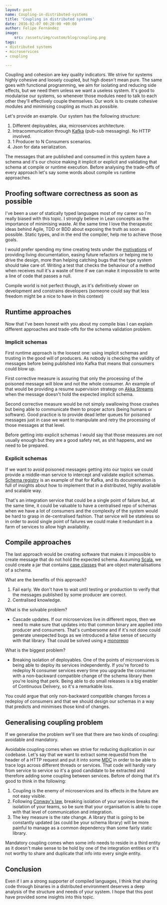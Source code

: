 ```yaml
---
layout: post
name: Coupling-in-distributed-systems
title: 'Coupling in distributed systems'
date: 2016-02-07 00:20:00 +00:00
author: Felipe Fernández
image:
    src: /assets/img/custom/blog/coupling.png
tags:
- distributed systems
- microservices
- coupling

---
```


Coupling and cohesion are key quality indicators. We strive for systems highly cohesive and loosely coupled, but high doesn't mean pure. The same goes with functional programming, we aim for isolating and reducing side effects, but we need them unless we want a useless system. It's good to modularise our systems, so whenever those modules need to talk to each other they'll effectively couple themselves. Our work is to create cohesive modules and minimising coupling as much as possible.

Let's provide an example. Our system has the following structure:

1. Different deployables, aka, microservices architecture.
2. Intracommunication through [Kafka](http://kafka.apache.org/) (pub-sub messaging). No HTTP involved. 
3. 1 Producer to N Consumers scenarios.
4. Json for data serialization.

The messages that are published and consumed in this system have a schema and it's our choice making it implicit or explicit and validating that schema at compile or runtime execution. Before analysing the trade-offs of every approach let's say some words about compile vs runtime approaches.

## Proofing software correctness as soon as possible

I've been a user of statically typed languages most of my career so I'm really biased with this topic. I strongly believe in Lean concepts as the importance of minimising waste. At the same time I love the therapeutic ideas behind Agile, TDD or BDD about exposing the truth as soon as possible. Static types, and in the end the compiler, help me to achieve those goals.

I would prefer spending my time creating tests under the [motivations](https://twitter.com/sarahmei/status/685907333889810432) of providing living documentation, easing future refactors or helping me to drive the design, more than helping catching bugs that the type system should take care of. Writing a test that checks the behaviour of a method when receives null it's a waste of time if we can make it impossible to write a line of code that passes a null.

Compile world is not perfect though, as it's definitively slower on development and constrains developers (someone could say that less freedom might be a nice to have in this context)

## Runtime approaches

Now that I've been honest with you about my compile bias I can explain different approaches and trade-offs for the schema validation problem.

### Implicit schemas

First runtime approach is the loosest one: using implicit schemas and trusting in the good will of producers. As nobody is checking the validity of messages before being published into Kafka that means that consumers could blow up.

First corrective measure is assuring that only the processing of the poisoned message will blow and not the whole consumer. An example of that would be providing a resume supervision strategy on [Akka Streams](http://doc.akka.io/docs/akka-stream-and-http-experimental/2.0.2/scala.html) when the message doesn't hold the expected implicit schema.

Second corrective measure would be not simply swallowing those crashes but being able to communicate them to proper actors (being humans or software). Good practice is to provide dead letter queues for poisoned messages just in case we want to manipulate and retry the processing of those messages at that level.

Before getting into explicit schemas I would say that those measures are not usually enough but they are a good safety net, as shit happens, and we need to be prepared.

### Explicit schemas

If we want to avoid poisoned messages getting into our topics we could provide a middle-man service to intercept and validate explicit schemas. [Schema registry](http://docs.confluent.io/1.0/schema-registry/docs/index.html) is an example of that for Kafka, and its documentation is full of insights about how to implement that in a distributed, highly available and scalable way.

That's an integration service that could be a single point of failure but, at the same time, it could be valuable to have a centralised repo of schemas when we have a lot of consumers and the complexity of the system would be hard to grasp in de-centralised fashion. That service will be stateless so in order to avoid single point of failures we could make it redundant in a farm of services to allow high availability.

## Compile approaches

The last approach would be creating software that makes it impossible to create message that do not hold the expected schema. Assuming [Scala](http://www.scala-lang.org/), we could create a jar that contains [case classes](http://docs.scala-lang.org/tutorials/tour/case-classes.html) that are object materialisations of a schema.

What are the benefits of this approach?

1. Fail early. We don't have to wait until testing or production to verify that the messages published by some producer are correct.
2. Centralised knowledge.

What is the solvable problem?

- Cascade updates. If our microservices live in different repos, then we need to make sure that updates into that common binary are applied into producer and consumers. That's cumbersome and if it's not done could generate unexpected bugs as we introduced a false sense of security with that library. That could be solved using a [monorepo](http://danluu.com/monorepo/) 

What is the biggest problem?

- Breaking isolation of deployables. One of the points of microservices is being able to deploy its services independently. If you're forced to redeploy N consumer services every time you upgrade the consumer with a non-backward compatible change of the schema library then you're losing that perk. Being able to do small releases is a big enabler of Continuous Delivery, so it's a remarkable loss.

You could argue that only non-backward compatible changes forces a redeploy of consumers and that we should design our schemas in a way that predicts and minimises those kind of changes. 

## Generalising coupling problem

If we generalise the problem we'll see that there are two kinds of coupling: avoidable and mandatory.

Avoidable coupling comes when we strive for reducing duplication in our codebase. Let's say that we want to extract some requestId from the header of a HTTP request and put it into some [MDC](http://logback.qos.ch/manual/mdc.html) in order to be able to trace logs across different threads or services. That code will hardly vary from service to service so it's a good candidate to be extracted and therefore adding some coupling between services. Before of doing that it's good to think in the following:

1. Coupling is the enemy of microservices and its effects in the future are not easy visible. 
2. Following [Conway's law](https://www.wikiwand.com/en/Conway's_law), breaking isolation of your services breaks the isolation of your teams, so be sure that your organisation is able to cope with that level of communication and integration.
3. The key measure is the rate change. A library that is going to be constantly updated (as could be your schema library) will be more painful to manage as a common dependency than some fairly static library.

Mandatory coupling comes when some info needs to reside in a third entity as it doesn't make sense to be hold by one of the integration entities or it's not worthy to share and duplicate that info into every single entity.

## Conclusion

Even if I am a strong supporter of compiled languages, I think that sharing code through binaries in a distributed environment deserves a deep analysis of the structure and needs of your system. I hope that this post have provided some insights into this topic.